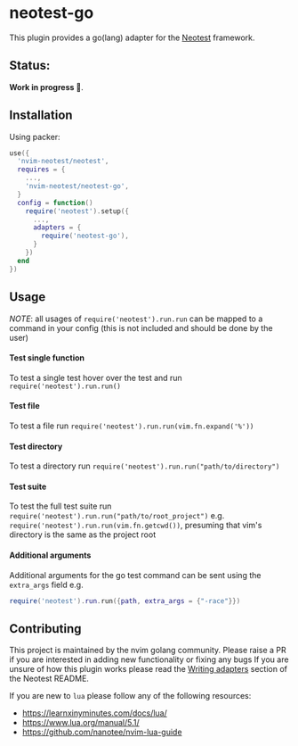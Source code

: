 # neotest-go

This plugin provides a go(lang) adapter for the [Neotest](https://github.com/rcarriga/neotest) framework.

## Status:

**Work in progress 🚧**.

## Installation

Using packer:

```lua
use({
  'nvim-neotest/neotest',
  requires = {
    ...,
    'nvim-neotest/neotest-go',
  }
  config = function()
    require('neotest').setup({
      ...,
      adapters = {
        require('neotest-go'),
      }
    })
  end
})
```

## Usage

_NOTE_: all usages of `require('neotest').run.run` can be mapped to a command in your config (this is not included and should be done by the user)

#### Test single function

To test a single test hover over the test and run `require('neotest').run.run()`

#### Test file

To test a file run `require('neotest').run.run(vim.fn.expand('%'))`

#### Test directory

To test a directory run `require('neotest').run.run("path/to/directory")`

#### Test suite

To test the full test suite run `require('neotest').run.run("path/to/root_project")`
e.g. `require('neotest').run.run(vim.fn.getcwd())`, presuming that vim's directory is the same as the project root

#### Additional arguments

Additional arguments for the go test command can be sent using the `extra_args` field e.g.

```lua
require('neotest').run.run({path, extra_args = {"-race"}})
```

## Contributing

This project is maintained by the nvim golang community. Please raise a PR if you are interested in adding new functionality or fixing any bugs
If you are unsure of how this plugin works please read the [Writing adapters](https://github.com/nvim-neotest/neotest#writing-adapters) section of the Neotest README.

If you are new to `lua` please follow any of the following resources:

- https://learnxinyminutes.com/docs/lua/
- https://www.lua.org/manual/5.1/
- https://github.com/nanotee/nvim-lua-guide
